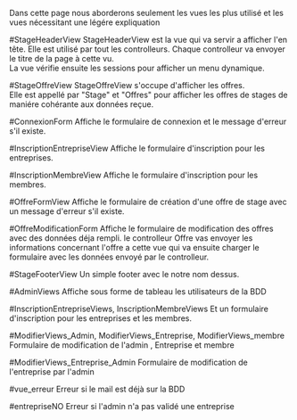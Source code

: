 Dans cette page nous aborderons seulement les vues les plus utilisé et les vues nécessitant une légére expliquation

#StageHeaderView
StageHeaderView est la vue qui va servir a afficher l'en tête. Elle est utilisé par tout les controlleurs.
Chaque controlleur va envoyer le titre de la page à cette vu.  
La vue vérifie ensuite les sessions pour afficher un menu dynamique.

#StageOffreView
StageOffreView s'occupe d'afficher les offres.  
Elle est appellé par "Stage" et "Offres" pour afficher les offres de stages de maniére cohérante aux données reçue.

#ConnexionForm
Affiche le formulaire de connexion et le message d'erreur s'il existe.

#InscriptionEntrepriseView
Affiche le formulaire d'inscription pour les entreprises.

#InscriptionMembreView
Affiche le formulaire d'inscription pour les membres.

#OffreFormView
Affiche le formulaire de création d'une offre de stage avec un message d'erreur s'il existe.

#OffreModificationForm
Affiche le formulaire de modification des offres avec des données déja rempli.
le controlleur Offre vas envoyer les informations concernant l'offre a cette vue qui va ensuite charger le formulaire avec les données envoyé par le controlleur.

#StageFooterView
Un simple footer avec le notre nom dessus.

#AdminViews
Affiche sous forme de tableau les utilisateurs de la BDD

#InscriptionEntrepriseViews, InscriptionMembreViews
Et un formulaire d'inscription pour les entreprises et les membres.

#ModifierViews_Admin, ModifierViews_Entreprise, ModifierViews_membre
Formulaire de modification de l'admin , Entreprise et membre

#ModifierViews_Entreprise_Admin
Formulaire de modification de l'entreprise par l'admin

#vue_erreur
Erreur si le mail est déjà sur la BDD

#entrepriseNO
Erreur si l'admin n'a pas validé une entreprise
